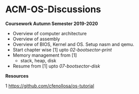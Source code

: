 # ACM-OS-Discussions

**Coursework Autumn Semester 2019-2020**

* Overview of computer architecture
* Overview of assembly
* Overview of BIOS, Kernel and OS. Setup nasm and qemu.
* Start chapter wise [1] upto *02-bootsector-print*
* Memory management from [1]
  * stack, heap, disk
* Resume from [1] upto *07-bootsector-disk*


**Resources**

1 https://github.com/cfenollosa/os-tutorial
